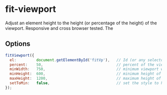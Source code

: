# fit-viewport
Adjust an element height to the height (or percentage of the height) of the viewport. Responsive and cross browser tested. The 


## Options

````javascript
fitViewport({
  el:         document.getElementById('fitVp'),   // Id (or any selector) of the target element
  percent:    50,                                 // percent of the viewport height the element will cover
  minWidth:   750,                                // minimum viewport width for the plugin to work
  minHeight:  600,                                // minimum height of the viewport for the plugin to work
  maxHeight:  1200,                               // maximum height of the viewport for the plugin to work
  setToMin:   false,                              // set the style to height or min-height
});
````
